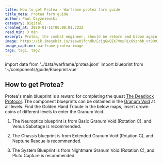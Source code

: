 ```yaml
---
title: How to get Protea - Warframe protea farm guide
title_meta: Protea farm guide
author: Paul Ozyzniewski
category: Digital
created_at: 2020-01-11T00:00:01.723Z
read_min: 3 min
excerpt: Protea, the combat engineer, should be reborn and bloom again, travelling through the borrowed time to devise her strategy. Deploy fragmentation grenades around to destroy enemies, or restore shields to resist attacks. Under the focus of the laser, a turret firing plasma bullets were deployed to launch an attack and burn the enemy to ashes. Use the supply aircraft to protect yourself from severe damage, draw strength from the past, and protect the future counterattack. Protea was released in Warframe update 28.0.0.
image: https://ik.imagekit.io/seaw0jfghdk/EcigGwQZX7VmpRLc69zhbb_vt0OVJslm.jpg
image_caption: warframe-protea-image
tags: tag1, tag2
---
```

import data from '../data/warframe/protea.json'
import blueprint from '~/components/guide/Blueprint.vue'

## How to get Protea?

Protea's main blueprint is a reward for completing the quest [The Deadlock Protocol](https://warframe.fandom.com/wiki/The_Deadlock_Protocol). The component 
blueprints can be obtained in the [Granum Void](https://warframe.fandom.com/wiki/Granum_Void) at all 
levels. Find the Golden Hand Tribute in the below maps, insert 
crown coins of
different levels to enter the Granum Void.

1. The Neuroptics blueprint is from Basic Granum 
Void (Rotation C), and Venus Sabotage is recommended. 

2. The Chassis blueprint is from Extended Granum Void 
(Rotation C), and Neptune Rescue is recommended. 

3. The System Blueprint is from Nightmare Granum Void 
(Rotation C), and Pluto Capture is recommended. 


<blueprint :data="data.main" />
<blueprint :data="data.head" />
<blueprint :data="data.chasse" />
<blueprint :data="data.system" />
